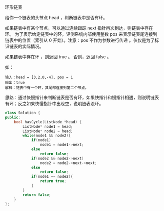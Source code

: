 环形链表

给你一个链表的头节点 head ，判断链表中是否有环。

如果链表中有某个节点，可以通过连续跟踪 next 指针再次到达，则链表中存在环。 为了表示给定链表中的环，评测系统内部使用整数 pos 来表示链表尾连接到链表中的位置（索引从 0 开始）。注意：pos 不作为参数进行传递 。仅仅是为了标识链表的实际情况。

如果链表中存在环 ，则返回 true 。 否则，返回 false 。

如：

```
输入：head = [3,2,0,-4], pos = 1
输出：true
解释：链表中有一个环，其尾部连接到第二个节点。
```

思路：通过快慢指针来判断链表是否有环，如果快指针和慢指针相遇，则说明链表有环；反之如果快慢指针中出现空，说明链表没环。

```C++
class Solution {
public:
    bool hasCycle(ListNode *head) {
        ListNode* node1 = head;
        ListNode* node2 = head;
        while(node1 && node2){
            if(node1)
                node1 = node1->next;
            else
                return false;
            if(node2 && node2->next)
                node2 = node2->next->next;
            else
                return false;
            if(node1 == node2){
                return true;
            }
        }
        return false;
    }
};
```

